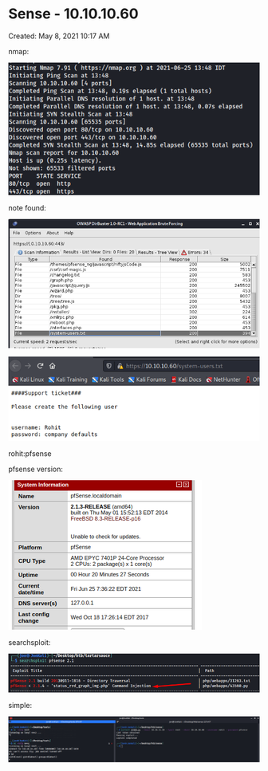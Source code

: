 # Sense - 10.10.10.60

Created: May 8, 2021 10:17 AM

nmap:

![Sense%20-%2010%2010%2010%2060%2089720b96a417481bb0700121c8fb2132/Untitled.png](Sense%20-%2010%2010%2010%2060%2089720b96a417481bb0700121c8fb2132/Untitled.png)

note found:

![Sense%20-%2010%2010%2010%2060%2089720b96a417481bb0700121c8fb2132/Untitled%201.png](Sense%20-%2010%2010%2010%2060%2089720b96a417481bb0700121c8fb2132/Untitled%201.png)

![Sense%20-%2010%2010%2010%2060%2089720b96a417481bb0700121c8fb2132/Untitled%202.png](Sense%20-%2010%2010%2010%2060%2089720b96a417481bb0700121c8fb2132/Untitled%202.png)

rohit:pfsense

pfsense version:

![Sense%20-%2010%2010%2010%2060%2089720b96a417481bb0700121c8fb2132/Untitled%203.png](Sense%20-%2010%2010%2010%2060%2089720b96a417481bb0700121c8fb2132/Untitled%203.png)

searchsploit:

![Sense%20-%2010%2010%2010%2060%2089720b96a417481bb0700121c8fb2132/Untitled%204.png](Sense%20-%2010%2010%2010%2060%2089720b96a417481bb0700121c8fb2132/Untitled%204.png)

simple:

![Sense%20-%2010%2010%2010%2060%2089720b96a417481bb0700121c8fb2132/Untitled%205.png](Sense%20-%2010%2010%2010%2060%2089720b96a417481bb0700121c8fb2132/Untitled%205.png)